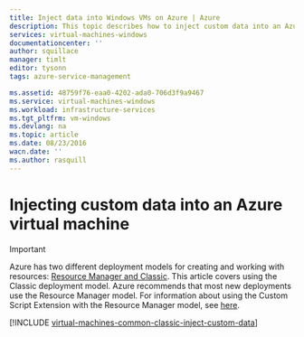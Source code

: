 ```yaml
---
title: Inject data into Windows VMs on Azure | Azure
description: This topic describes how to inject custom data into an Azure virtual machine when the instance is created and how to locate the custom data on either Windows or Linux.
services: virtual-machines-windows
documentationcenter: ''
author: squillace
manager: timlt
editor: tysonn
tags: azure-service-management

ms.assetid: 48759f76-eaa0-4202-ada0-706d3f9a9467
ms.service: virtual-machines-windows
ms.workload: infrastructure-services
ms.tgt_pltfrm: vm-windows
ms.devlang: na
ms.topic: article
ms.date: 08/23/2016
wacn.date: ''
ms.author: rasquill
---
```


# Injecting custom data into an Azure virtual machine
> [!IMPORTANT] 
> Azure has two different deployment models for creating and working with resources: [Resource Manager and Classic](../azure-resource-manager/resource-manager-deployment-model.md). This article covers using the Classic deployment model. Azure recommends that most new deployments use the Resource Manager model. For information about using the Custom Script Extension with the Resource Manager model, see [here](virtual-machines-windows-extensions-customscript.md?toc=%2fazure%2fvirtual-machines%2fwindows%2ftoc.json).

[!INCLUDE [virtual-machines-common-classic-inject-custom-data](../../includes/virtual-machines-common-classic-inject-custom-data.md)]
